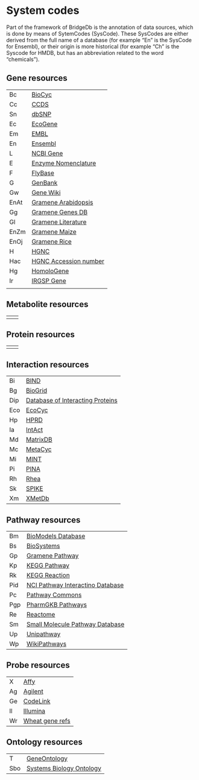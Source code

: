 # System codes

Part of the framework of BridgeDb is the annotation of data sources, which is done by means of SytemCodes (SysCode).
These SysCodes are either derived from the full name of  a database (for example “En” is the SysCode for Ensembl),
or their origin is more historical (for example “Ch” is the Syscode for HMDB, but has an abbreviation related
to the word “chemicals”).

## Gene resources

<table>
  <tr><td>Bc</td><td><a href="http://biocyc.org/">BioCyc</a></td></tr>
  <tr><td>Cc</td><td><a href="http://identifiers.org/ccds/">CCDS</a></td></tr>
  <tr><td>Sn</td><td><a href="http://www.ncbi.nlm.nih.gov/sites/entrez?db=snp">dbSNP</a></td></tr>
  <tr><td>Ec</td><td><a href="http://ecogene.org/">EcoGene</a></td></tr>
  <tr><td>Em</td><td><a href="http://www.ebi.ac.uk/embl/">EMBL</a></td></tr>
  <tr><td>En</td><td><a href="http://www.ensembl.org/">Ensembl</a></td></tr>
  <tr><td>L</td><td><a href="http://www.ncbi.nlm.nih.gov/gene">NCBI Gene</a></td></tr>
  <tr><td>E</td><td><a href="http://www.ebi.ac.uk/intenz/">Enzyme Nomenclature</a></td></tr>
  <tr><td>F</td><td><a href="http://flybase.org/">FlyBase</a></td></tr>
  <tr><td>G</td><td><a href="http://www.ncbi.nlm.nih.gov/genbank/">GenBank</a></td></tr>
  <tr><td>Gw</td><td><a href="http://en.wikipedia.org/wiki/Portal:Gene_Wiki">Gene Wiki</a></td></tr>
  <tr><td>EnAt</td><td><a href="http://www.gramene.org/">Gramene Arabidopsis</a></td></tr>
  <tr><td>Gg</td><td><a href="http://www.gramene.org/">Gramene Genes DB</a></td></tr>
  <tr><td>Gl</td><td><a href="http://www.gramene.org/">Gramene Literature</a></td></tr>
  <tr><td>EnZm</td><td><a href="http://www.ensembl.org/">Gramene Maize</a></td></tr>
  <tr><td>EnOj</td><td><a href="http://www.gramene.org/">Gramene Rice</a></td></tr>
  <tr><td>H</td><td><a href="http://www.genenames.org/">HGNC</a></td></tr>
  <tr><td>Hac</td><td><a href="http://www.genenames.org/">HGNC Accession number</a></td></tr>
  <tr><td>Hg</td><td><a href="http://www.ncbi.nlm.nih.gov/homologene/">HomoloGene</a></td></tr>
  <tr><td>Ir</td><td><a href="http://rgp.dna.affrc.go.jp/IRGSP/">IRGSP Gene</a></td></tr>
  <tr><td></td><td><a href=""></a></td></tr>
</table>

## Metabolite resources

<table>
  <tr><td></td><td><a href=""></a></td></tr>
</table>

## Protein resources

<table>
  <tr><td></td><td><a href=""></a></td></tr>
</table>

## Interaction resources

<table>
  <tr><td>Bi</td><td><a href="http://www.bind.ca/">BIND</a></td></tr>
  <tr><td>Bg</td><td><a href="http://thebiogrid.org/">BioGrid</a></td></tr>
  <tr><td>Dip</td><td><a href="http://dip.doe-mbi.ucla.edu/">Database of Interacting Proteins</a></td></tr>
  <tr><td>Eco</td><td><a href="http://ecocyc.org/">EcoCyc</a></td></tr>
  <tr><td>Hp</td><td><a href="http://www.hprd.org/">HPRD</a></td></tr>
  <tr><td>Ia</td><td><a href="http://www.ebi.ac.uk/intact/">IntAct</a></td></tr>
  <tr><td>Md</td><td><a href="http://matrixdb.ibcp.fr/">MatrixDB</a></td></tr>
  <tr><td>Mc</td><td><a href="http://www.metacyc.org/">MetaCyc</a></td></tr>
  <tr><td>Mi</td><td><a href="http://mint.bio.uniroma2.it/mint/">MINT</a></td></tr>
  <tr><td>Pi</td><td><a href="http://cbg.garvan.unsw.edu.au/pina/">PINA</a></td></tr>
  <tr><td>Rh</td><td><a href="http://www.ebi.ac.uk/rhea/">Rhea</a></td></tr>
  <tr><td>Sk</td><td><a href="http://www.cs.tau.ac.il/~spike/">SPIKE</a></td></tr>
  <tr><td>Xm</td><td><a href="http://www.xmetdb.org/">XMetDb</a></td></tr>
</table>

## Pathway resources
<table>
  <tr><td>Bm</td><td><a href="http://www.ebi.ac.uk/biomodels/">BioModels Database</a></td></tr>
  <tr><td>Bs</td><td><a href="http://www.ncbi.nlm.nih.gov/biosystems/">BioSystems</a></td></tr>
  <tr><td>Gp</td><td><a href="http://www.gramene.org/pathway">Gramene Pathway</a></td></tr>
  <tr><td>Kp</td><td><a href="http://www.genome.jp/kegg/pathway.html">KEGG Pathway</a></td></tr>
  <tr><td>Rk</td><td><a href="http://www.genome.jp/kegg/reaction/">KEGG Reaction</a></td></tr>
  <tr><td>Pid</td><td><a href="http://pid.nci.nih.gov/">NCI Pathway Interactino Database</a></td></tr>
  <tr><td>Pc</td><td><a href="http://www.pathwaycommons.org/pc/">Pathway Commons</a></td></tr>
  <tr><td>Pgp</td><td><a href="http://www.pharmgkb.org/">PharmGKB Pathways</a></td></tr>
  <tr><td>Re</td><td><a href="http://www.reactome.org/">Reactome</a></td></tr>
  <tr><td>Sm</td><td><a href="http://www.smpdb.ca/pathways">Small Molecule Pathway Database</a></td></tr>
  <tr><td>Up</td><td><a href="http://www.grenoble.prabi.fr/obiwarehouse/unipathway">Unipathway</a></td></tr>
  <tr><td>Wp</td><td><a href="https://wikipathways.org/">WikiPathways</a></td></tr>
</table>

## Probe resources

<table>
  <tr><td>X</td><td><a href="http://www.affymetrix.com/">Affy</a></td></tr>
  <tr><td>Ag</td><td><a href="http://agilent.com/">Agilent</a></td></tr>
  <tr><td>Ge</td><td><a href="http://www.appliedmicroarrays.com/">CodeLink</a></td></tr>
  <tr><td>Il</td><td><a href="http://www.illumina.com/">Illumina</a></td></tr>
  <tr><td>Wr</td><td><a href="http://wheat.pw.usda.gov/">Wheat gene refs</a></td></tr>
</table>


## Ontology resources

<table>
  <tr><td>T</td><td><a href="http://www.ebi.ac.uk/QuickGO/">GeneOntology</a></td></tr>
  <tr><td>Sbo</td><td><a href="http://www.ebi.ac.uk/sbo/">Systems Biology Ontology</a></td></tr>
</table>

<!--  <tr><td></td><td><a href=""></a></td></tr> -->

